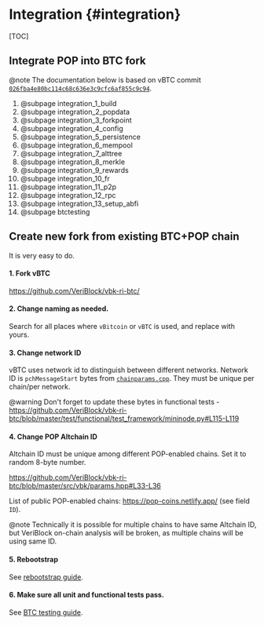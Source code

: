 # Integration {#integration}

[TOC]

## Integrate POP into BTC fork

@note The documentation below is based on vBTC commit [`026fba4e80bc114c68c636e3c9cfc6af855c9c94`](https://github.com/VeriBlock/vbk-ri-btc/commit/026fba4e80bc114c68c636e3c9cfc6af855c9c94).

1. @subpage integration_1_build
2. @subpage integration_2_popdata
3. @subpage integration_3_forkpoint
4. @subpage integration_4_config
5. @subpage integration_5_persistence
6. @subpage integration_6_mempool
7. @subpage integration_7_alttree
8. @subpage integration_8_merkle
9. @subpage integration_9_rewards
10. @subpage integration_10_fr
11. @subpage integration_11_p2p
12. @subpage integration_12_rpc
13. @subpage integration_13_setup_abfi
14. @subpage btctesting

## Create new fork from existing BTC+POP chain

It is very easy to do.

#### 1. Fork vBTC

https://github.com/VeriBlock/vbk-ri-btc/

#### 2. Change naming as needed.

Search for all places where `vBitcoin` or `vBTC` is used, and replace with yours.

#### 3. Change network ID

vBTC uses network id to distinguish between different networks.
Network ID is `pchMessageStart` bytes from [`chainparams.cpp`](https://github.com/bitcoin/bitcoin/blob/master/src/chainparams.cpp#L100-L103).
They must be unique per chain/per network.

@warning Don't forget to update these bytes in functional tests - https://github.com/VeriBlock/vbk-ri-btc/blob/master/test/functional/test_framework/mininode.py#L115-L119

#### 4. Change POP Altchain ID

Altchain ID must be unique among different POP-enabled chains. Set it to random 8-byte number.

https://github.com/VeriBlock/vbk-ri-btc/blob/master/src/vbk/params.hpp#L33-L36

List of public POP-enabled chains: https://pop-coins.netlify.app/ (see field `ID`).

@note Technically it is possible for multiple chains to have same Altchain ID, but VeriBlock on-chain analysis will be broken, as multiple chains will be using same ID.

#### 5. Rebootstrap

See [rebootstrap guide](../rebootstrap.md).

#### 6. Make sure all unit and functional tests pass.

See [BTC testing guide](./btc/testing.md).
